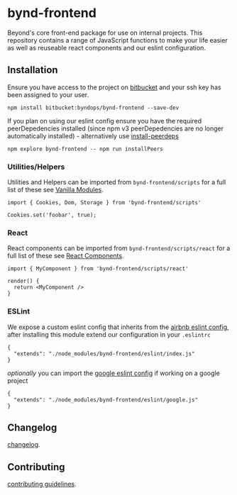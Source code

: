 # bynd-frontend

Beyond's core front-end package for use on internal projects. This repository contains a range of JavaScript functions to make your life easier as well as reuseable react components and our eslint configuration.

## Installation

Ensure you have access to the project on [bitbucket](https://bitbucket.org/byndops/bynd-frontend/) and your ssh key has been assigned to your user.

```
npm install bitbucket:byndops/bynd-frontend --save-dev
```

If you plan on using our eslint config ensure you have the required peerDepedencies installed (since npm v3 peerDepedencies are no longer automatically installed) - alternatively use [install-peerdeps](https://github.com/nathanhleung/install-peerdeps)

```
npm explore bynd-frontend -- npm run installPeers
```

### Utilities/Helpers

Utilities and Helpers can be imported from `bynd-frontend/scripts` for a full list of these see [Vanilla Modules](./scripts/src/vanilla/README.md).

```
import { Cookies, Dom, Storage } from 'bynd-frontend/scripts'

Cookies.set('foobar', true);
```

### React

React components can be imported from `bynd-frontend/scripts/react` for a full list of these see [React Components](./scripts/src/react/README.md).

```
import { MyComponent } from 'bynd-frontend/scripts/react'

render() {
  return <MyComponent />
}
```

### ESLint

We expose a custom eslint config that inherits from the [airbnb eslint config](https://www.npmjs.com/package/eslint-config-airbnb), after installing this module extend our configuration in your `.eslintrc`

```
{
  "extends": "./node_modules/bynd-frontend/eslint/index.js"
}
```

*optionally* you can import the [google eslint config](https://www.npmjs.com/package/eslint-config-google) if working on a google project

```
{
  "extends": "./node_modules/bynd-frontend/eslint/google.js"
}
```

## Changelog

[changelog](./CHANGELOG.md).

## Contributing

[contributing guidelines](./CONTRIBUTING.md).
